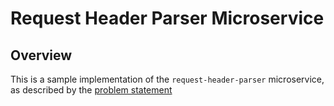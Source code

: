 # Request Header Parser Microservice

## Overview

This is a sample implementation of the `request-header-parser` microservice, as described by the [problem statement](http://www.freecodecamp.com/challenges/basejump-request-header-parser-microservice)
